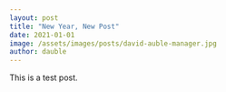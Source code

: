 ```yaml
---
layout: post
title: "New Year, New Post"
date: 2021-01-01
image: /assets/images/posts/david-auble-manager.jpg
author: dauble
---
```


This is a test post.